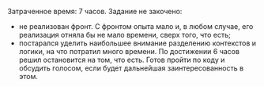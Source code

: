 Затраченное время: 7 часов.
Задание не закочено:
* не реализован фронт. С фронтом опыта мало и, в любом случае, его реализация отняла бы не мало времени, сверх того, что есть;
* постарался уделить наибольшее внимание разделению контекстов и логики, на что потратил много времени. По достижении 6 часов решил остановится на том, что есть. Готов пройти по коду и обсудить голосом, если будет дальнейшая заинтересованность в этом. 
